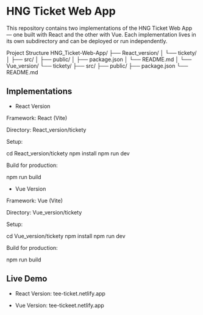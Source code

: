 # HNG Ticket Web App

This repository contains two implementations of the HNG Ticket Web App — one built with React and the other with Vue.
Each implementation lives in its own subdirectory and can be deployed or run independently.

Project Structure
HNG_Ticket-Web-App/
├── React_version/
│ └── tickety/
│ ├── src/
│ ├── public/
│ ├── package.json
│ └── README.md
│
└── Vue_version/
└── tickety/
├── src/
├── public/
├── package.json
└── README.md

## Implementations

- React Version

Framework: React (Vite)

Directory: React_version/tickety

Setup:

cd React_version/tickety
npm install
npm run dev

Build for production:

npm run build

- Vue Version

Framework: Vue (Vite)

Directory: Vue_version/tickety

Setup:

cd Vue_version/tickety
npm install
npm run dev

Build for production:

npm run build

## Live Demo

- React Version: tee-ticket.netlify.app

- Vue Version: tee-tickeet.netlify.app
